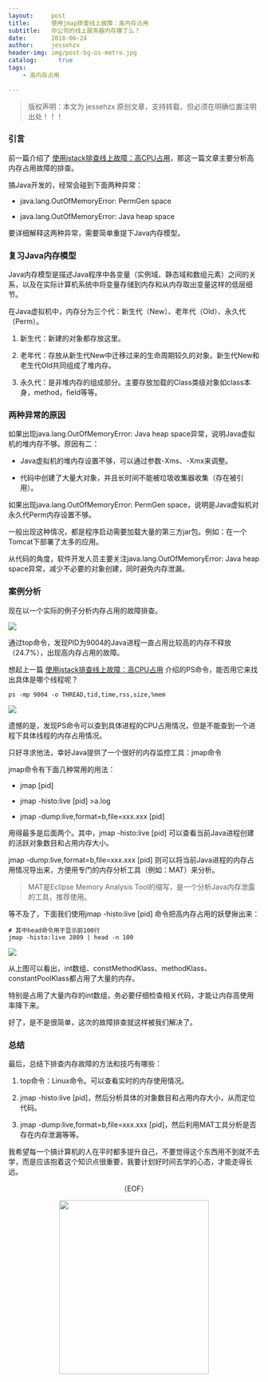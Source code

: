 ```yaml
---
layout:     post
title:      使用jmap排查线上故障：高内存占用
subtitle:   你公司的线上服务器内存爆了么？
date:       2018-06-24            
author:     jessehzx                
header-img: img/post-bg-os-metro.jpg
catalog: 	  true
tags:
    - 高内存占用
        
---
```


> 版权声明：本文为 jessehzx 原创文章，支持转载，但必须在明确位置注明出处！！！

### 引言
前一篇介绍了 [使用jstack排查线上故障：高CPU占用](https://mp.weixin.qq.com/s?__biz=MzU5MDYxOTc2NQ==&mid=2247483677&idx=1&sn=3bdbd1b7ce5a195a7d42016fcc2e54a7&chksm=fe3a3407c94dbd11b441c824c1d03aff9d7cb74ff21066f8b9ab90460a100d34d13d2d1a6e0b#rd)，那这一篇文章主要分析高内存占用故障的排查。

搞Java开发的，经常会碰到下面两种异常：

- java.lang.OutOfMemoryError: PermGen space

- java.lang.OutOfMemoryError: Java heap space

要详细解释这两种异常，需要简单重提下Java内存模型。

### 复习Java内存模型

Java内存模型是描述Java程序中各变量（实例域、静态域和数组元素）之间的关系，以及在实际计算机系统中将变量存储到内存和从内存取出变量这样的低层细节。

在Java虚拟机中，内存分为三个代：新生代（New）、老年代（Old）、永久代（Perm）。

1. 新生代：新建的对象都存放这里。

2. 老年代：存放从新生代New中迁移过来的生命周期较久的对象。新生代New和老生代Old共同组成了堆内存。

3. 永久代：是非堆内存的组成部分。主要存放加载的Class类级对象如class本身，method，field等等。

### 两种异常的原因

如果出现java.lang.OutOfMemoryError: Java heap space异常，说明Java虚拟机的堆内存不够。原因有二：

- Java虚拟机的堆内存设置不够，可以通过参数-Xms、-Xmx来调整。

- 代码中创建了大量大对象，并且长时间不能被垃圾收集器收集（存在被引用）。

如果出现java.lang.OutOfMemoryError: PermGen space，说明是Java虚拟机对永久代Perm内存设置不够。

一般出现这种情况，都是程序启动需要加载大量的第三方jar包。例如：在一个Tomcat下部署了太多的应用。 

从代码的角度，软件开发人员主要关注java.lang.OutOfMemoryError: Java heap space异常，减少不必要的对象创建，同时避免内存泄漏。

### 案例分析

现在以一个实际的例子分析内存占用的故障排查。

![](https://ws4.sinaimg.cn/large/006tKfTcgy1fsmn9wox3sj30ev06c400.jpg)

通过top命令，发现PID为9004的Java进程一直占用比较高的内存不释放（24.7%），出现高内存占用的故障。

想起上一篇 [使用jstack排查线上故障：高CPU占用](https://mp.weixin.qq.com/s?__biz=MzU5MDYxOTc2NQ==&mid=2247483677&idx=1&sn=3bdbd1b7ce5a195a7d42016fcc2e54a7&chksm=fe3a3407c94dbd11b441c824c1d03aff9d7cb74ff21066f8b9ab90460a100d34d13d2d1a6e0b#rd) 介绍的PS命令，能否用它来找出具体是哪个线程呢？

```
ps -mp 9004 -o THREAD,tid,time,rss,size,%mem
```

![](https://ws1.sinaimg.cn/large/006tKfTcgy1fsmn8c1helj30ez063dgv.jpg)

遗憾的是，发现PS命令可以查到具体进程的CPU占用情况，但是不能查到一个进程下具体线程的内存占用情况。

只好寻求他法，幸好Java提供了一个很好的内存监控工具：jmap命令

jmap命令有下面几种常用的用法：

- jmap [pid]

- jmap -histo:live [pid] >a.log

- jmap -dump:live,format=b,file=xxx.xxx [pid]

用得最多是后面两个。其中，jmap -histo:live [pid] 可以查看当前Java进程创建的活跃对象数目和占用内存大小。

jmap -dump:live,format=b,file=xxx.xxx [pid] 则可以将当前Java进程的内存占用情况导出来，方便用专门的内存分析工具（例如：MAT）来分析。

> MAT是Eclipse Memory Analysis Tool的缩写，是一个分析Java内存泄露的工具，推荐使用。

等不及了，下面我们使用jmap -histo:live [pid] 命令把高内存占用的妖孽揪出来：

```
# 其中head命令用于显示前100行
jmap -histo:live 2809 | head -n 100
```

![](https://ws1.sinaimg.cn/large/006tKfTcgy1fsmn7rnjqxj30de0akq4h.jpg)

从上图可以看出，int数组、constMethodKlass、methodKlass、constantPoolKlass都占用了大量的内存。

特别是占用了大量内存的int数组，务必要仔细检查相关代码，才能让内存高使用率降下来。

好了，是不是很简单，这次的故障排查就这样被我们解决了。
 
### 总结 

最后，总结下排查内存故障的方法和技巧有哪些：

1. top命令：Linux命令。可以查看实时的内存使用情况。  

2. jmap -histo:live [pid]，然后分析具体的对象数目和占用内存大小，从而定位代码。

3. jmap -dump:live,format=b,file=xxx.xxx [pid]，然后利用MAT工具分析是否存在内存泄漏等等。

我希望每一个搞计算机的人在平时都多提升自己，不要觉得这个东西用不到就不去学，而是应该抱着这个知识点很重要，我要计划好时间去学的心态，才能走得长远。

<p align="center">（EOF）</p>

<p align="center"><img src="https://ws3.sinaimg.cn/large/006tKfTcgy1fs2fjgw2icj30im0lk0um.jpg" width="300" height="348"/></p>